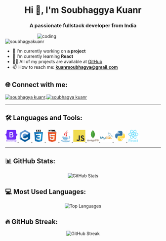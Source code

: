 <h1 align="center">Hi 👋, I'm Soubhaggya Kuanr</h1>
<h3 align="center">A passionate fullstack developer from India</h3>
<img align="right" alt="coding" width="400" src="https://i.makeagif.com/media/4-05-2022/FvBVst.gif">

<p align="left">
  <img src="https://komarev.com/ghpvc/?username=soubhagyakuanr&label=Profile%20views&color=0e75b6&style=flat" alt="soubhagyakuanr" />
</p>

- 🔭 I’m currently working on **a project**  
- 🌱 I’m currently learning **React**  
- 👨‍💻 All of my projects are available at [GitHub](https://github.com/soubhagyakuanr)  
- 📫 How to reach me: **kuanrsoubhagya@gmail.com**  

## 🌐 Connect with me:
<p align="left">
  <a href="https://linkedin.com/in/soubhagya-kuanr" target="blank">
    <img align="center" src="https://raw.githubusercontent.com/rahuldkjain/github-profile-readme-generator/master/src/images/icons/Social/linked-in-alt.svg" alt="soubhagya kuanr" height="30" width="40" />
  </a>
  <a href="https://instagram.com/soubhagya-kuanr" target="blank">
    <img align="center" src="https://raw.githubusercontent.com/rahuldkjain/github-profile-readme-generator/master/src/images/icons/Social/instagram.svg" alt="soubhagya kuanr" height="30" width="40" />
  </a>
</p>

---

## 🛠 Languages and Tools:
<p align="left">
  <a href="https://getbootstrap.com" target="_blank" rel="noreferrer">
    <img src="https://raw.githubusercontent.com/devicons/devicon/master/icons/bootstrap/bootstrap-plain-wordmark.svg" alt="bootstrap" width="40" height="40"/>
  </a>
  <a href="https://www.cprogramming.com/" target="_blank" rel="noreferrer">
    <img src="https://raw.githubusercontent.com/devicons/devicon/master/icons/c/c-original.svg" alt="c" width="40" height="40"/>
  </a>
  <a href="https://www.w3schools.com/css/" target="_blank" rel="noreferrer">
    <img src="https://raw.githubusercontent.com/devicons/devicon/master/icons/css3/css3-original-wordmark.svg" alt="css3" width="40" height="40"/>
  </a>
  <a href="https://www.w3.org/html/" target="_blank" rel="noreferrer">
    <img src="https://raw.githubusercontent.com/devicons/devicon/master/icons/html5/html5-original-wordmark.svg" alt="html5" width="40" height="40"/>
  </a>
  <a href="https://www.java.com" target="_blank" rel="noreferrer">
    <img src="https://raw.githubusercontent.com/devicons/devicon/master/icons/java/java-original.svg" alt="java" width="40" height="40"/>
  </a>
  <a href="https://developer.mozilla.org/en-US/docs/Web/JavaScript" target="_blank" rel="noreferrer">
    <img src="https://raw.githubusercontent.com/devicons/devicon/master/icons/javascript/javascript-original.svg" alt="javascript" width="40" height="40"/>
  </a>
  <a href="https://www.mongodb.com/" target="_blank" rel="noreferrer">
    <img src="https://raw.githubusercontent.com/devicons/devicon/master/icons/mongodb/mongodb-original-wordmark.svg" alt="mongodb" width="40" height="40"/>
  </a>
  <a href="https://www.mysql.com/" target="_blank" rel="noreferrer">
    <img src="https://raw.githubusercontent.com/devicons/devicon/master/icons/mysql/mysql-original-wordmark.svg" alt="mysql" width="40" height="40"/>
  </a>
  <a href="https://www.python.org" target="_blank" rel="noreferrer">
    <img src="https://raw.githubusercontent.com/devicons/devicon/master/icons/python/python-original.svg" alt="python" width="40" height="40"/>
  </a>
  <a href="https://reactjs.org/" target="_blank" rel="noreferrer">
    <img src="https://raw.githubusercontent.com/devicons/devicon/master/icons/react/react-original-wordmark.svg" alt="react" width="40" height="40"/>
  </a>
</p>

---

## 📊 GitHub Stats:
<p align="center">
  <img src="https://github-readme-stats-sigma-five.vercel.app/api?username=soubhagyakuanr&show_icons=true&theme=radical&hide_border=true" alt="GitHub Stats" />
</p>

## 💻 Most Used Languages:
<p align="center">
  <img src="https://github-readme-stats.vercel.app/api/top-langs/?username=soubhagyakuanr&layout=compact&theme=radical&hide_border=true" alt="Top Languages" />
</p>

## 🔥 GitHub Streak:
<p align="center">
  <img src="https://github-readme-streak-stats.herokuapp.com/?user=soubhagyakuanr&theme=radical&hide_border=true" alt="GitHub Streak" />
</p>
